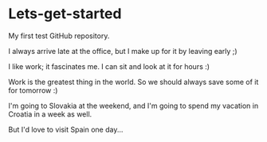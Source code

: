 # Lets-get-started

My first test GitHub repository.

I always arrive late at the office, but I make up for it by leaving early ;)

I like work; it fascinates me. I can sit and look at it for hours :)

Work is the greatest thing in the world. So we should always save some of it for tomorrow :)

I'm going to Slovakia at the weekend, and I'm going to spend my vacation in Croatia in a week as well.

But I'd love to visit Spain one day...

